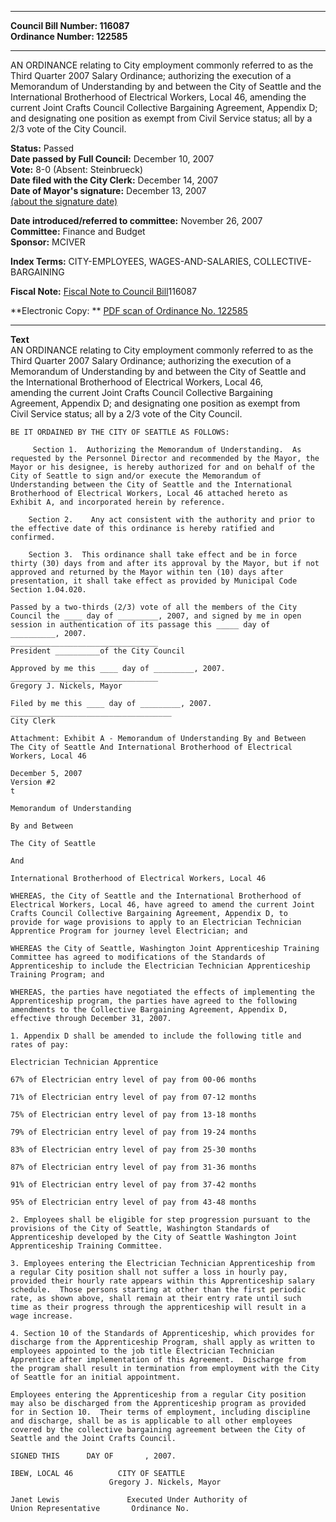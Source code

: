 * * * * *  
  
**Council Bill Number: [](#h0)[](#h2)116087**   
**Ordinance Number: 122585**  
  
* * * * *  
  
AN ORDINANCE relating to City employment commonly referred to as the Third Quarter 2007 Salary Ordinance; authorizing the execution of a Memorandum of Understanding by and between the City of Seattle and the International Brotherhood of Electrical Workers, Local 46, amending the current Joint Crafts Council Collective Bargaining Agreement, Appendix D; and designating one position as exempt from Civil Service status; all by a 2/3 vote of the City Council.  
  
**Status:** Passed   
**Date passed by Full Council:** December 10, 2007   
**Vote:** 8-0 (Absent: Steinbrueck)   
**Date filed with the City Clerk:** December 14, 2007   
**Date of Mayor's signature:** December 13, 2007   
[(about the signature date)](/~public/approvaldate.htm)   
  
  
**Date introduced/referred to committee:** November 26, 2007   
**Committee:** Finance and Budget   
**Sponsor:** MCIVER   
  
**Index Terms:** CITY-EMPLOYEES, WAGES-AND-SALARIES, COLLECTIVE-BARGAINING  
  
**Fiscal Note:** [Fiscal Note to Council Bill](http://clerk.seattle.gov/~public/fnote/116087.htm)[](#h1)[](#h3)116087  
  
**Electronic Copy: ** [PDF scan of Ordinance No. 122585](/~archives/Ordinances/Ord_122585.pdf)  
  
* * * * *  
  
**Text**  
    AN ORDINANCE relating to City employment commonly referred to as the  
    Third Quarter 2007 Salary Ordinance; authorizing the execution of a  
    Memorandum of Understanding by and between the City of Seattle and  
    the International Brotherhood of Electrical Workers, Local 46,  
    amending the current Joint Crafts Council Collective Bargaining  
    Agreement, Appendix D; and designating one position as exempt from  
    Civil Service status; all by a 2/3 vote of the City Council.  
  
    BE IT ORDAINED BY THE CITY OF SEATTLE AS FOLLOWS:  
  
         Section 1.  Authorizing the Memorandum of Understanding.  As  
    requested by the Personnel Director and recommended by the Mayor, the  
    Mayor or his designee, is hereby authorized for and on behalf of the  
    City of Seattle to sign and/or execute the Memorandum of  
    Understanding between the City of Seattle and the International  
    Brotherhood of Electrical Workers, Local 46 attached hereto as  
    Exhibit A, and incorporated herein by reference.  
  
        Section 2.    Any act consistent with the authority and prior to  
    the effective date of this ordinance is hereby ratified and  
    confirmed.  
  
        Section 3.  This ordinance shall take effect and be in force  
    thirty (30) days from and after its approval by the Mayor, but if not  
    approved and returned by the Mayor within ten (10) days after  
    presentation, it shall take effect as provided by Municipal Code  
    Section 1.04.020.  
  
    Passed by a two-thirds (2/3) vote of all the members of the City  
    Council the ____ day of _________, 2007, and signed by me in open  
    session in authentication of its passage this _____ day of  
    __________, 2007.  
    _________________________________  
    President __________of the City Council  
  
    Approved by me this ____ day of _________, 2007.  
    _________________________________  
    Gregory J. Nickels, Mayor  
  
    Filed by me this ____ day of _________, 2007.  
    ____________________________________  
    City Clerk  
  
    Attachment: Exhibit A - Memorandum of Understanding By and Between  
    The City of Seattle And International Brotherhood of Electrical  
    Workers, Local 46  
  
    December 5, 2007  
    Version #2  
    t  
  
    Memorandum of Understanding  
  
    By and Between  
  
    The City of Seattle  
  
    And  
  
    International Brotherhood of Electrical Workers, Local 46  
  
    WHEREAS, the City of Seattle and the International Brotherhood of  
    Electrical Workers, Local 46, have agreed to amend the current Joint  
    Crafts Council Collective Bargaining Agreement, Appendix D, to  
    provide for wage provisions to apply to an Electrician Technician  
    Apprentice Program for journey level Electrician; and  
  
    WHEREAS the City of Seattle, Washington Joint Apprenticeship Training  
    Committee has agreed to modifications of the Standards of  
    Apprenticeship to include the Electrician Technician Apprenticeship  
    Training Program; and  
  
    WHEREAS, the parties have negotiated the effects of implementing the  
    Apprenticeship program, the parties have agreed to the following  
    amendments to the Collective Bargaining Agreement, Appendix D,  
    effective through December 31, 2007.  
  
    1. Appendix D shall be amended to include the following title and  
    rates of pay:  
  
    Electrician Technician Apprentice  
  
    67% of Electrician entry level of pay from 00-06 months  
  
    71% of Electrician entry level of pay from 07-12 months  
  
    75% of Electrician entry level of pay from 13-18 months  
  
    79% of Electrician entry level of pay from 19-24 months  
  
    83% of Electrician entry level of pay from 25-30 months  
  
    87% of Electrician entry level of pay from 31-36 months  
  
    91% of Electrician entry level of pay from 37-42 months  
  
    95% of Electrician entry level of pay from 43-48 months  
  
    2. Employees shall be eligible for step progression pursuant to the  
    provisions of the City of Seattle, Washington Standards of  
    Apprenticeship developed by the City of Seattle Washington Joint  
    Apprenticeship Training Committee.  
  
    3. Employees entering the Electrician Technician Apprenticeship from  
    a regular City position shall not suffer a loss in hourly pay,  
    provided their hourly rate appears within this Apprenticeship salary  
    schedule.  Those persons starting at other than the first periodic  
    rate, as shown above, shall remain at their entry rate until such  
    time as their progress through the apprenticeship will result in a  
    wage increase.  
  
    4. Section 10 of the Standards of Apprenticeship, which provides for  
    discharge from the Apprenticeship Program, shall apply as written to  
    employees appointed to the job title Electrician Technician  
    Apprentice after implementation of this Agreement.  Discharge from  
    the program shall result in termination from employment with the City  
    of Seattle for an initial appointment.  
  
    Employees entering the Apprenticeship from a regular City position  
    may also be discharged from the Apprenticeship program as provided  
    for in Section 10.  Their terms of employment, including discipline  
    and discharge, shall be as is applicable to all other employees  
    covered by the collective bargaining agreement between the City of  
    Seattle and the Joint Crafts Council.  
  
    SIGNED THIS      DAY OF       , 2007.  
  
    IBEW, LOCAL 46          CITY OF SEATTLE  
                          Gregory J. Nickels, Mayor  
  
    Janet Lewis               Executed Under Authority of  
    Union Representative       Ordinance No.  
